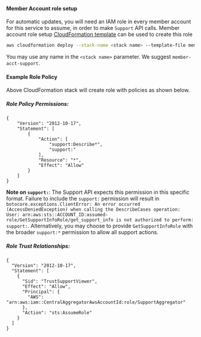 #### Member Account role setup

For automatic updates, you will need an IAM role in every member account for this service to assume, in order to make `Support` API calls. 
Member account role setup [CloudFormation template](../member-acc-cf-template.yaml) can be used to create this role

```bash
aws cloudformation deploy --stack-name <stack name> --template-file member-acc-cf-template.yaml --parameter-overrides CentralAggregatorAwsAccountId=<central aggregator account id> --capabilities CAPABILITY_IAM CAPABILITY_NAMED_IAM --profile aws_profile 
```

You may use any name in the `<stack name>` parameter. We suggest `member-acct-support`.

#### Example Role Policy
Above CloudFormation stack will create role with policies as shown below.

##### Role Policy Permissions:

```
{
    "Version": "2012-10-17",
    "Statement": [
        {
            "Action": [
                "support:Describe*",
                "support:"
            ],
            "Resource": "*",
            "Effect": "Allow"
        }
    ]
}
```
**Note on `support:`**: The Support API expects this permission in this specific format. Failure to include the `support:` permission will result in `botocore.exceptions.ClientError: An error occurred (AccessDeniedException) when calling the DescribeCases operation: User: arn:aws:sts::ACCOUNT_ID:assumed-role/GetSupportInfoRole/get_support_info is not authorized to perform: support:`. Alternatively, you may choose to provide `GetSupportInfoRole` with the broader `support:*` permission to allow all support actions.

##### Role Trust Relationships:

```
{
  "Version": "2012-10-17",
  "Statement": [
    {
      "Sid": "TrustSupportViewer",
      "Effect": "Allow",
      "Principal": {
        "AWS": "arn:aws:iam::CentralAggregatorAwsAccountId:role/SupportAggregator"
      },
      "Action": "sts:AssumeRole"
    }
  ]
}
```